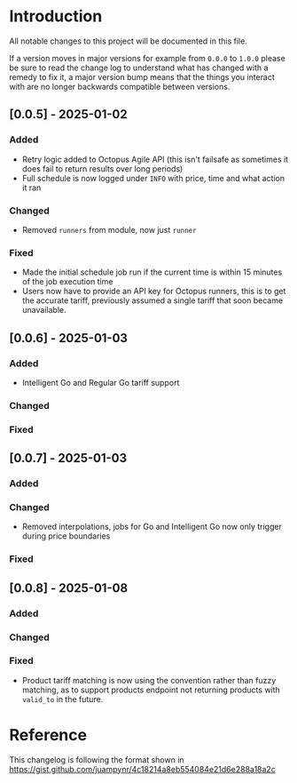 # Introduction

All notable changes to this project will be documented in this file.

If a version moves in major versions for example from `0.0.0` to `1.0.0` please be sure to read the change log to understand what has changed with a remedy to fix it, a major version bump means that the things you interact with are no longer backwards compatible between versions.

## [0.0.5] - 2025-01-02

### Added

- Retry logic added to Octopus Agile API (this isn't failsafe as sometimes it does fail to return results over long periods)
- Full schedule is now logged under `INFO` with price, time and what action it ran

### Changed

- Removed `runners` from module, now just `runner`

### Fixed

- Made the initial schedule job run if the current time is within 15 minutes of the job execution time
- Users now have to provide an API key for Octopus runners, this is to get the accurate tariff, previously assumed a single tariff that soon became unavailable.

## [0.0.6] - 2025-01-03

### Added

- Intelligent Go and Regular Go tariff support

### Changed

### Fixed

## [0.0.7] - 2025-01-03

### Added

### Changed

- Removed interpolations, jobs for Go and Intelligent Go now only trigger during price boundaries

### Fixed

## [0.0.8] - 2025-01-08

### Added

### Changed

### Fixed

- Product tariff matching is now using the convention rather than fuzzy matching, as to support products endpoint not returning products with `valid_to` in the future.

# Reference

This changelog is following the format shown in <a href="https://gist.github.com/juampynr/4c18214a8eb554084e21d6e288a18a2c" target="_blank">https://gist.github.com/juampynr/4c18214a8eb554084e21d6e288a18a2c</a>
